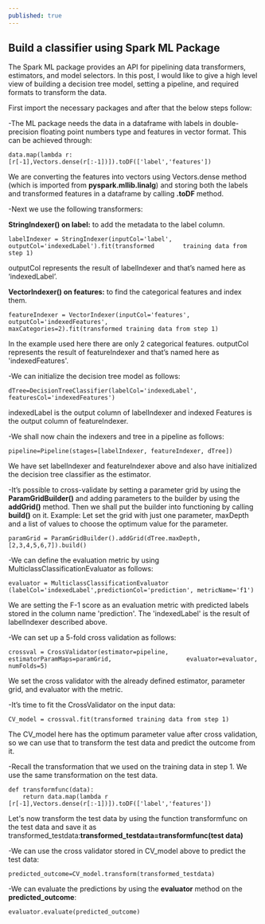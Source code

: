 ```yaml
---
published: true
---
```

## Build a classifier using Spark ML Package

The Spark ML package provides an API for pipelining data transformers, estimators, and model selectors. In this post, I would like to give a high level view of building a decision tree model, setting a pipeline, and required formats to transform the data. 

First import the necessary packages and after that the below steps follow: 

-The ML package needs the data in a dataframe with labels in double-precision floating point numbers type and features in vector format. This can be achieved through:

	data.map(lambda r: [r[-1],Vectors.dense(r[:-1])]).toDF(['label','features'])

We are converting the features into vectors using Vectors.dense method (which is imported from **pyspark.mllib.linalg**) and storing both the labels and transformed features in a dataframe by calling **.toDF** method.

-Next we use the following transformers:

**StringIndexer() on label:** to add the metadata to the label column.

	labelIndexer = StringIndexer(inputCol='label', outputCol='indexedLabel').fit(transformed 		training data from step 1)

outputCol represents the result of labelIndexer and that’s named here as ‘indexedLabel’.

**VectorIndexer() on features:** to find the categorical features and index them.

	featureIndexer = VectorIndexer(inputCol='features', outputCol='indexedFeatures', 				maxCategories=2).fit(transformed training data from step 1)

In the example used here there are only 2 categorical features. outputCol represents the result of featureIndexer and that’s named here as 'indexedFeatures'.

-We can initialize the decision tree model as follows:

	dTree=DecisionTreeClassifier(labelCol='indexedLabel', featuresCol='indexedFeatures')

indexedLabel is the output column of labelIndexer and indexed Features is the output column of featureIndexer.

-We shall now chain the indexers and tree in a pipeline as follows:

	pipeline=Pipeline(stages=[labelIndexer, featureIndexer, dTree])

We have set labelIndexer and featureIndexer above and also have initialized the decision tree classifier as the estimator.

-It’s possible to cross-validate by setting a parameter grid by using the **ParamGridBuilder()** and adding parameters to the builder by using the **addGrid()** method. Then we shall put the builder into functioning by calling **build()** on it.
Example:
Let set the grid with just one parameter, maxDepth and a list of values to choose the optimum value for the parameter.

	paramGrid = ParamGridBuilder().addGrid(dTree.maxDepth, [2,3,4,5,6,7]).build()

-We can define the evaluation metric by using MulticlassClassificationEvaluator as follows:

	evaluator = MulticlassClassificationEvaluator
	(labelCol='indexedLabel',predictionCol='prediction', metricName='f1')

We are setting the F-1 score as an evaluation metric with predicted labels stored in the column name 'prediction'. The 'indexedLabel' is the result of labelIndexer described above.

-We can set up a 5-fold cross validation as follows:

	crossval = CrossValidator(estimator=pipeline, estimatorParamMaps=paramGrid, 					evaluator=evaluator, numFolds=5)

We set the cross validator with the already defined estimator, parameter grid, and evaluator with the metric.

-It’s time to fit the CrossValidator on the input data:

	CV_model = crossval.fit(transformed training data from step 1)

The CV_model here has the optimum parameter value after cross validation, so we can use that to transform the test data and predict the outcome from it.

-Recall the transformation that we used on the training data in step 1. We use the same transformation on the test data. 

	def transformfunc(data):
		return data.map(lambda r [r[-1],Vectors.dense(r[:-1])]).toDF(['label','features']) 

Let's now transform the test data by using the function transformfunc on the test data and save it as transformed_testdata:**transformed_testdata=transformfunc(test data)**

-We can use the cross validator stored in CV_model above to predict the test data:

	predicted_outcome=CV_model.transform(transformed_testdata)

-We can evaluate the predictions by using the **evaluator** method on the **predicted_outcome**:

	evaluator.evaluate(predicted_outcome)
